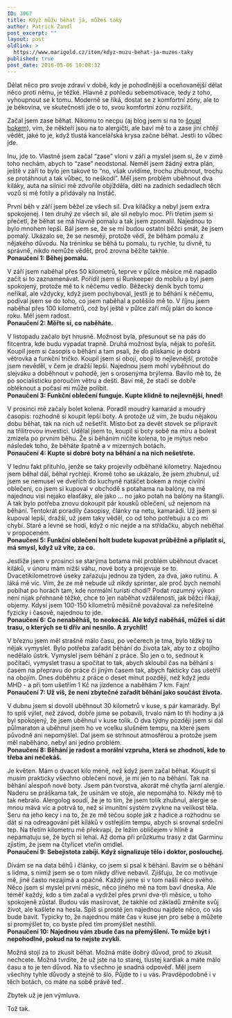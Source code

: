 ```yaml
---
ID: 3067
title: Když můžu běhat já, můžeš taky
author: Patrick Zandl
post_excerpt: ""
layout: post
oldlink: >
  https://www.marigold.cz/item/kdyz-muzu-behat-ja-muzes-taky
published: true
post_date: 2016-05-06 10:08:32
---
```

<p>Dělat něco pro svoje zdraví v době, kdy je pohodlnější a oceňovanější dělat něco proti němu, je těžké. Hlavně z pohledu sebemotivace, tedy z toho, vyhoupnout se k tomu. Moderně se říká, dostat se z komfortní zóny, ale to je békovina, ve skutečnosti jde o to, svou komfortní zónu rozšířit.</p>

<p>Začal jsem zase běhat. Nikomu to necpu (aj blog jsem si na to <a href="http://krysabeha.blogspot.cz">šoupl bokem</a>), vím, že někteří jsou na to alergičtí, ale baví mě to a zase jiní chtějí vědět, jaké to je, když tlustá kancelářská krysa začne běhat. Jestli to vůbec jde.</p>

<p>Inu, jde to. Vlastně jsem začal “zase” vloni v září a myslel jsem si, že v zimě toho nechám, abych to “zase” neodstonal. Neměl jsem žádný extra plán, ještě v září to bylo jen takové to “no, však uvidíme, trochu zhubnout, trochu se protáhnout a tak vůbec, to neškodí”. Měl jsem problém uběhnout dva kiláky, auta na silnici mě zdvořile objížděla, děti na zadních sedadlech těch vozů si mě fotily a přidávaly na Instáč.</p>


<!--more-->

<p>První běh v září jsem běžel ze všech sil. Dva kiláčky a nebyl jsem extra spokojenej. I ten druhý ze všech sil, ale sil nebylo moc. Při třetím jsem si přečetl, že běhat se má hlavně pomalu a tak jsem zpomalil. Najednou to bylo mnohem lepší. Bál jsem se, že se mi budou ostatní běžci smát, že jsem pomalý. Ukázalo se, že se nesmějí, protože vědí, že běhám pomalu z nějakého důvodu. Na tréninku se běhá tu pomalu, tu rychle, tu divně, tu správně, nikdo nemůže vědět, proč zrovna běžíte takhle. <br /><strong>Ponaučení 1: Běhej pomalu.</strong></p>

<p>V září jsem naběhal přes 50 kilometrů, teprve v půlce měsíce mě napadlo začít si to zaznamenávat. Pořídil jsem si Runkeeper do mobilu a byl jsem spokojený, protože mě to k něčemu vedlo. Běžecký deník bych tomu neříkal, ale vždycky, když jsem pochyboval, jestli je to běhání k něčemu, podíval jsem se do toho, co jsem naběhal a potěšilo mě to. V říjnu jsem naběhal přes 100 kilometrů, což byl ještě v půlce září můj plán do konce roku. Měl jsem radost. <br /><strong>Ponaučení 2: Měřte si, co naběháte.</strong></p>

<p>V listopadu začalo být hnusně. Možnost byla, přesunout se na pás do fitcentra, kde budu vypadat trapně. Druhá možnost byla, nějak to pořešit. Koupil jsem si časopis o běhání a tam psali, že do plískanic je dobrá větrovka a funkční tričko. Koupil jsem si obojí, obojí to nejlevnější, protože jsem nevěděl, v čem je dražší lepší. Najednou jsem mohl vyběhnout do slejváku a doběhnout v pohodě, jen s orosenýma brýlema. Bavilo mě to, že po socialisticku poroučím větru a dešti. Baví mě, že stačí se dobře obléknout a počasí mi může políbit. <br /><strong>Ponaučení 3: Funkční oblečení funguje. Kupte klidně to nejlevnější, hned!</strong></p>

<p>V prosinci mě začaly bolet kolena. Poradil moudrý kamarád a moudrý časopis: rozhodně si koupit lepší boty. A protože už vím, že budu nějakou dobu běhat, tak na nich už nešetřit. Místo bot za devět stovek se připravit na třílitrovou investici. Udělal jsem to, koupil si boty sobě na míru a bolest zmizela po prvním běhu. Že si běháním ničíte kolena, to je mýtus nebo následek toho, že běháte špatně a v mizerných botách. <br /><strong>Ponaučení 4: Kupte si dobré boty na běhání a na nich nešetřete.</strong></p>

<p>V lednu fakt přituhlo, jenže se taky projevily odběhané kilometry. Najednou jsem běhal dál, běhal rychleji. Kromě toho se ukázalo, že jsem zhubnul, už jsem se nemusel ve dveřích do kuchyně natáčet bokem a moje civilní oblečení, co jsem si kupoval v obchodě s potahama na balóny, na mě najednou visí nejako elasťáky, ale jako … no jako potah na balóny na štangli. A tak bylo potřeba znovu dokoupit pár kousků oblečení, už nejenom na běhání. Tentokrát poradily časopisy, články na netu, kamarádi. Už jsem si kupoval lepší, dražší, už jsem taky věděl, co od toho potřebuju a co mi chybí. Staré a levné se hodí, když o nic nejde a na střídačku, abych neběhal v propoceném. <br /><strong>Ponaučení 5: Funkční oblečení holt budete kupovat průběžně a připlatit si, má smysl, když už víte, za co.</strong></p>

<p>Jestliže jsem v prosinci se starýma botama měl problém uběhnout dvacet kiláků, v únoru mám nižší váhu, nové boty a projevuje se to. Dvacetikilometrové úseky zařazuju jednou za týden, za dva, jako rutinu. A láká mě víc. Vím, že ze mě nebude už nikdy sprinter, ale proč bych nemohl pobíhat po horách tam, kde normální turisti chodí? Podat rozumný výkon není nijak přehnaně těžké, chce to jen naběhat vzdálenosti, jak běžci říkají, objemy. Kdysi jsem 100-150 kilometrů měsíčně považoval za neřešitelné fyzicky i časově, najednou to jde. <br /><strong>Ponaučení 6: Co nenaběháš, to neokecáš. Ale když naběháš, můžeš si dát trasu, o kterých se ti dřív ani nesnilo. A zrychlit!</strong></p>

<p>V březnu jsem měl strašně málo času, po večerech je tma, bylo těžký to nějak vymyslet. Bylo potřeba zařadit běhání do života tak, aby to z obojího nedělalo ústrk. Vymyslel jsem běhání z práce. Šlo jen o to, sednout k počítači, vymyslet trasu a spočítat to tak, abych skloubil čas na běhání s časem na přepravu do práce či jiným časem tak, abych fakticky čas ušetřil na obojím. Dnes doběhnu z práce o deset minut později, než když jedu MHD - a při tom ušetřím 1 Kč na jízdence a naběhám 7 km. Fajn!<br /><strong>Ponaučení 7: Už víš, že není zbytečné zařadit běhání jako součást života.</strong></p>

<p>V dubnu jsem si dovolil uběhnout 30 kilometrů v kuse, s pár kamarády. Byl to spíš výlet, než závod, dobře jsme se pobavili, trvalo nám to tři hodiny a já byl spokojený, že jsem uběhnul v kuse tolik. O dva týdny později jsem si dal půlmaraton a uběhnul jsem ho ve vcelku slušném tempu, na které jsem původně ani nepomýšlel. Dal jsem se strhnout atmosférou a protože jsem měl naběháno, nebyl ani jedno problém.<br /><strong>Ponaučení 8: Běhání je radost a morální vzpruha, která se zhodnotí, kde to třeba ani nečekáš.</strong></p>

<p>Je květen. Mám o dvacet kilo méně, než když jsem začal běhat. Koupit si musím prakticky všechno oblečení nové, je mi jen to na běhání. Tak na běhání alespoň nové boty. Jsem pán tvorstva, akorát mě chytla jarní alergie. Naderu se práškama tak, že usínám ve stoje, ale nepomáhá to. Nikdy mě to tak nebralo. Alergolog soudí, že je to tím, že jsem tolik zhubnul, alergie se mnou mává víc a potrvá to, než si imunitní systém zvykne na velikost těla. Seru na jeho kecy i na to, že ze mě tečou sople jak z hadice a rozhodnu se dát si na odreagování pět kiláků v ostřejším tempu, abych si srovnal srdeční tep. Na třetím kilometru mě překvapí, že ležím obličejem v hlíně a nepamatuju se, že bych si lehal. Až doma při průzkumu trasy z dat Garminu zjistím, že jsem na čtyřicet vteřin omdlel. <br /><strong>Ponaučení 9: Sebejistota zabíjí. Když signalizuje tělo i doktor, poslouchej.</strong></p>

<p>Dívám se na data běhů i články, co jsem si psal k běhání. Bavím se o běhání s lidma, s nimiž jsem se o tom nikdy dříve nebavil. Zjišťuju, že co motivuje mě, jiné často nezajímá a opačně. Každý jsme si v tom našli něco svého. Něco jsem si myslel první měsíc, něco jiného mě na tom baví dneska. Ale téměř každý, kdo s tím začal a vydržel přes první dva-tři měsíce, u toho spokojeně zůstal. Budou vás masírovat, že takhle od základů změníte svůj život, ale kašlete na hesla. Spíš si prostě jen najednou najdete něco, co vás bude bavit. Typicky to, že najednou máte čas v kuse jen pro sebe a můžete si promýšlet to, co byste před tím promýšlet nestihli. <br /><strong>Ponaučení 10: Najednou vám zbude čas na přemýšlení. To může být i nepohodlné, pokud na to nejste zvyklí.</strong></p>

<p>Možná stojí za to zkusit běhat. Možná máte dobrý důvod, proč to zkusit nechcete. Možná tvrdíte, že už jste na to starej, tlustej kardiak a máte málo času a to je ten důvod. Na to všechno je snadná odpověď. Měl jsem všechny tyhle důvody a stejně to šlo. Půjde to i u vás. Pravděpodobně i v těch botách, co máte na sobě právě teď.</p>

<p>Zbytek už je jen výmluva.</p>

<p>Tož tak.</p>
